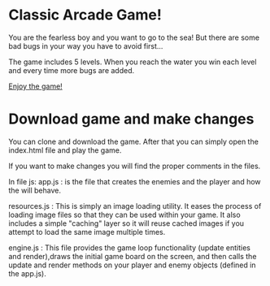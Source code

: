 # Classic Arcade Game!
You are the fearless boy and you want to go to the sea! 
But there are some bad bugs in your way you have to avoid first...

The game includes 5 levels. 
When you reach the water you win each level and every time more bugs are added.

[Enjoy the game!](https://efatsea.github.io/arcade-game)

# Download game and make changes
You can clone and download the game.
After that you can simply open the index.html file and play the game. 

If you want to make changes you will find the proper comments in the files. 

In file js:
app.js : is the file that creates the enemies and the player and how the will behave. 

resources.js : This is simply an image loading utility. It eases the process of loading image files so that they can be used within your game. It also includes a simple "caching" layer so it will reuse cached images if you attempt to load the same image multiple times.

engine.js : This file provides the game loop functionality (update entities and render),draws the initial game board on the screen, and then calls the update and render methods on your player and enemy objects (defined in the app.js).
 